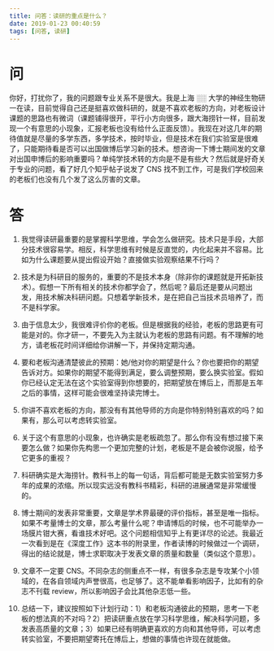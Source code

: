 ```yaml
---
title: 问答：读研的重点是什么？
date: 2019-01-23 00:40:59
tags: [问答, 读研]
---
```


# 问
你好，打扰你了，我的问题跟专业关系不是很大。我是上海 ░░ 大学的神经生物研一在读，目前觉得自己还是挺喜欢做科研的，就是不喜欢老板的方向，对老板设计课题的思路也有微词（课题铺得很开，平行小方向很多，跟大海捞针一样，目前发现一个有意思的小现象，汇报老板也没有给什么正面反馈）。我现在对这几年的期待值就是尽量的多学东西，多学技术，按时毕业，但是技术在我们实验室是很难了，只能期待看是否可以出国做博后学习新的技术。想咨询一下博士期间发的文章对出国申博后的影响重要吗？单纯学技术转的方向是不是有些大？然后就是好奇关于专业的问题，看了好几个知乎帖子说发了 CNS 找不到工作，可是我们学校回来的老板们也没有几个发了这么厉害的文章。

# 答
1. 我觉得读研最重要的是掌握科学思维，学会怎么做研究。技术只是手段，大部分技术很容易学。相反，科学思维有时候是反直觉的，内化起来并不容易。比如为什么课题要从提出假设开始？直接做实验观察结果不行吗？

2. 技术是为科研目的服务的，重要的不是技术本身（除非你的课题就是开拓新技术）。假想一下所有相关的技术你都学会了，然后呢？最后还是要从问题出发，用技术解决科研问题。只想着学新技术，是在把自己当技术员培养了，而不是科学家。

3. 由于信息太少，我很难评价你的老板。但是根据我的经验，老板的思路更有可能是对的。你才研一，不要先入为主就认为老板的思路有问题。有不理解的地方，请老板花时间详细给你讲解一下，并保持定期沟通。

4. 要和老板沟通清楚彼此的预期：她/他对你的期望是什么？你也要把你的期望告诉对方。如果你的期望不能得到满足，要么调整预期，要么换实验室。假如你已经认定无法在这个实验室得到你想要的，把期望放在博后上，而那是五年之后的事情，这样可能会很难坚持读完博士。

5. 你讲不喜欢老板的方向，那没有有其他导师的方向是你特别特别喜欢的吗？如果有，那么可以考虑转实验室。

6. 关于这个有意思的小现象，也许确实是老板疏忽了。那么你有没有想过接下来要怎么做？如果你先构思一个更加完整的计划，老板是不是会被你说服，给予它更多的重视？

7. 科研确实是大海捞针。教科书上的每一句话，背后都可能是无数实验室努力多年的成果的浓缩。所以现实远没有教科书精彩，科研的进展通常是非常缓慢的。

8. 博士期间的发表非常重要，文章是学术界最硬的评价指标，甚至是唯一指标。如果不考量博士的文章，那么考量什么呢？申请博后的时候，也不可能举办一场膜片钳大赛，看谁技术好吧。这个问题相信知乎上有更详尽的论述。我最近一次看到是在《深度工作》这本书的附录里，作者读博的时候做过一个调研，得出的结论就是，博士求职取决于发表文章的质量和数量（类似这个意思）。

9. 文章不一定要 CNS。不同杂志的侧重点不一样，有很多杂志是专攻某个小领域的，在各自领域内声誉很高，也足够了。这不能单看影响因子，比如有的杂志不刊载 review，所以影响因子会比其他杂志低一些。

10. 总结一下，建议按照如下计划行动：1）和老板沟通彼此的预期，思考一下老板的想法真的不对吗？2）把读研重点放在学习科学思维，解决科学问题，多发表高质量的文章；3）如果已经有明确更喜欢的方向和其他导师，可以考虑转实验室，不要把期望寄托在博后上，想做的事情也许现在就能做。
